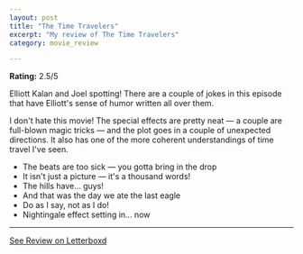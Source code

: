 ```yaml
---
layout: post
title: "The Time Travelers"
excerpt: "My review of The Time Travelers"
category: movie_review

---
```


**Rating:** 2.5/5

Elliott Kalan and Joel spotting! There are a couple of jokes in this episode that have Elliott's sense of humor written all over them.

I don't hate this movie! The special effects are pretty neat — a couple are full-blown magic tricks — and the plot goes in a couple of unexpected directions. It also has one of the more coherent understandings of time travel I've seen.

* The beats are too sick — you gotta bring in the drop
* It isn't just a picture — it's a thousand words!
* The hills have... guys!
* And that was the day we ate the last eagle
* Do as I say, not as I do!
* Nightingale effect setting in... now

<hr>

[See Review on Letterboxd](https://boxd.it/6kuvPx)
